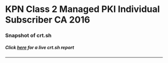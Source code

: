 # KPN Class 2 Managed PKI Individual Subscriber CA 2016
### Snapshot of crt.sh
##### Click [here](https://crt.sh/?q=6F287CCC986473FEA29C558C25B8B2F4BD06AB14477EECC28390BFC1FC9BE4B4) for a live crt.sh report

---
